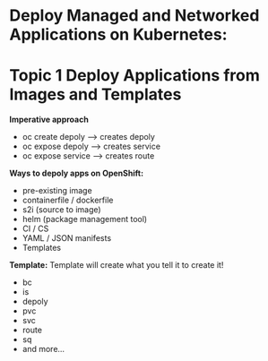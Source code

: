 # Deploy Managed and Networked Applications on Kubernetes:

# Topic 1 Deploy Applications from Images and Templates

**Imperative approach** 
- oc create depoly --> creates depoly
- oc expose depoly --> creates service
- oc expose service --> creates route

**Ways to depoly apps on **OpenShift**:**
- pre-existing image
- containerfile / dockerfile
- s2i (source to image)
- helm (package management tool)
- CI / CS
- YAML / JSON manifests
- Templates

**Template:**
Template will create what you tell it to create it!
- bc
- is
- depoly
- pvc
- svc
- route
- sq
- and more...


